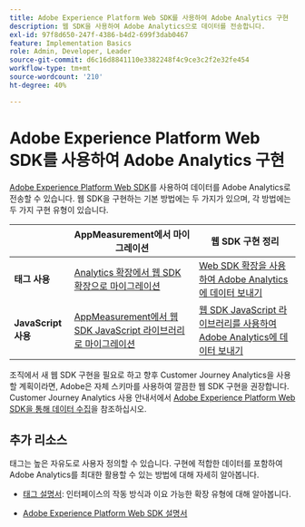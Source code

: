 ```yaml
---
title: Adobe Experience Platform Web SDK를 사용하여 Adobe Analytics 구현
description: 웹 SDK을 사용하여 Adobe Analytics으로 데이터를 전송합니다.
exl-id: 97f8d650-247f-4386-b4d2-699f3dab0467
feature: Implementation Basics
role: Admin, Developer, Leader
source-git-commit: d6c16d8841110e3382248f4c9ce3c2f2e32fe454
workflow-type: tm+mt
source-wordcount: '210'
ht-degree: 40%

---
```


# Adobe Experience Platform Web SDK를 사용하여 Adobe Analytics 구현

[Adobe Experience Platform Web SDK](https://experienceleague.adobe.com/docs/experience-platform/web-sdk/home.html?lang=ko)를 사용하여 데이터를 Adobe Analytics로 전송할 수 있습니다. 웹 SDK을 구현하는 기본 방법에는 두 가지가 있으며, 각 방법에는 두 가지 구현 유형이 있습니다.

| | **AppMeasurement에서 마이그레이션** | **웹 SDK 구현 정리** |
| --- | --- | --- |
| **태그 사용** | [Analytics 확장에서 웹 SDK 확장으로 마이그레이션](analytics-extension-to-web-sdk.md) | [Web SDK 확장을 사용하여 Adobe Analytics에 데이터 보내기](web-sdk-tag-extension.md) |
| **JavaScript 사용** | [AppMeasurement에서 웹 SDK JavaScript 라이브러리로 마이그레이션](appmeasurement-to-web-sdk.md) | [웹 SDK JavaScript 라이브러리를 사용하여 Adobe Analytics에 데이터 보내기](web-sdk-javascript-library.md) |

조직에서 새 웹 SDK 구현을 필요로 하고 향후 Customer Journey Analytics을 사용할 계획이라면, Adobe은 자체 스키마를 사용하여 깔끔한 웹 SDK 구현을 권장합니다. Customer Journey Analytics 사용 안내서에서 [Adobe Experience Platform Web SDK을 통해 데이터 수집](https://experienceleague.adobe.com/ko/docs/analytics-platform/using/cja-data-ingestion/ingest-use-guides/edge-network/aepwebsdk)을 참조하십시오.

## 추가 리소스

태그는 높은 자유도로 사용자 정의할 수 있습니다. 구현에 적합한 데이터를 포함하여 Adobe Analytics를 최대한 활용할 수 있는 방법에 대해 자세히 알아봅니다.

- [태그 설명서](https://experienceleague.adobe.com/docs/experience-platform/tags/home.html?lang=ko-KR#): 인터페이스의 작동 방식과 이요 가능한 확장 유형에 대해 알아봅니다.

- [Adobe Experience Platform Web SDK 설명서](https://experienceleague.adobe.com/docs/web-sdk.html?lang=ko-KR)
